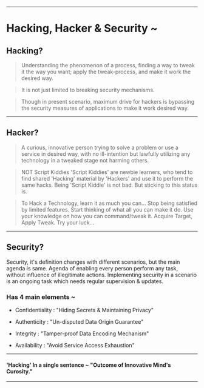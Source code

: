 ***

# Hacking, Hacker & Security ~

## Hacking?

> Understanding the phenomenon of a process, finding a way to tweak it the way you want; apply the tweak-process, and make it work the desired way.

> It is not just limited to breaking security mechanisms. 

> Though in present scenario, maximum drive for hackers is bypassing the security measures of applications to make it work desired way.

***

## Hacker?

> A curious, innovative person trying to solve a problem or use a service in desired way, with no ill-intention but lawfully utilizing any technology in a tweaked stage not harming others.

> NOT Script Kiddies 'Script Kiddies' are newbie learners, who tend to find shared 'Hacking' material by 'Hackers' and use it to perform the same hacks.
> Being 'Script Kiddie' is not bad. But sticking to this status is.

> To Hack a Technology, learn it as much you can...
> Stop being satisfied by limited features.
> Start thinking of what all you can make it do.
> Use your knowledge on how you can command/tweak it.
> Acquire Target, Apply Tweak. Try your luck...

***

## Security?

Security, it's definition changes with different scenarios, but the main agenda is same. Agenda of enabling every person perform any task, without influence of illegitimate actions. Implementing security in a scenario is an ongoing
task which needs regular supervision & updates.

### Has 4 main elements ~

* Confidentiality : "Hiding Secrets & Maintaining Privacy"

* Authenticity : "Un-disputed Data Origin Guarantee"

* Integrity : "Tamper-proof Data Encoding Mechanism"

* Availability : "Avoid Service Access Exhaustion"

***

#### 'Hacking' In a single sentence ~ "Outcome of Innovative Mind's Curosity."

***
